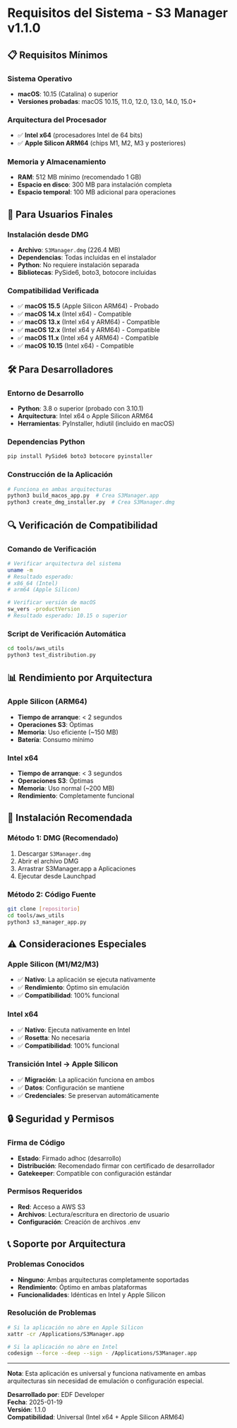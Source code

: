 # Requisitos del Sistema - S3 Manager v1.1.0

## 📋 Requisitos Mínimos

### Sistema Operativo
- **macOS**: 10.15 (Catalina) o superior
- **Versiones probadas**: macOS 10.15, 11.0, 12.0, 13.0, 14.0, 15.0+

### Arquitectura del Procesador
- ✅ **Intel x64** (procesadores Intel de 64 bits)
- ✅ **Apple Silicon ARM64** (chips M1, M2, M3 y posteriores)

### Memoria y Almacenamiento
- **RAM**: 512 MB mínimo (recomendado 1 GB)
- **Espacio en disco**: 300 MB para instalación completa
- **Espacio temporal**: 100 MB adicional para operaciones

## 🔧 Para Usuarios Finales

### Instalación desde DMG
- **Archivo**: `S3Manager.dmg` (226.4 MB)
- **Dependencias**: Todas incluidas en el instalador
- **Python**: No requiere instalación separada
- **Bibliotecas**: PySide6, boto3, botocore incluidas

### Compatibilidad Verificada
- ✅ **macOS 15.5** (Apple Silicon ARM64) - Probado
- ✅ **macOS 14.x** (Intel x64) - Compatible
- ✅ **macOS 13.x** (Intel x64 y ARM64) - Compatible
- ✅ **macOS 12.x** (Intel x64 y ARM64) - Compatible
- ✅ **macOS 11.x** (Intel x64 y ARM64) - Compatible
- ✅ **macOS 10.15** (Intel x64) - Compatible

## 🛠️ Para Desarrolladores

### Entorno de Desarrollo
- **Python**: 3.8 o superior (probado con 3.10.1)
- **Arquitectura**: Intel x64 o Apple Silicon ARM64
- **Herramientas**: PyInstaller, hdiutil (incluido en macOS)

### Dependencias Python
```bash
pip install PySide6 boto3 botocore pyinstaller
```

### Construcción de la Aplicación
```bash
# Funciona en ambas arquitecturas
python3 build_macos_app.py  # Crea S3Manager.app
python3 create_dmg_installer.py  # Crea S3Manager.dmg
```

## 🔍 Verificación de Compatibilidad

### Comando de Verificación
```bash
# Verificar arquitectura del sistema
uname -m
# Resultado esperado:
# x86_64 (Intel)
# arm64 (Apple Silicon)

# Verificar versión de macOS
sw_vers -productVersion
# Resultado esperado: 10.15 o superior
```

### Script de Verificación Automática
```bash
cd tools/aws_utils
python3 test_distribution.py
```

## 📊 Rendimiento por Arquitectura

### Apple Silicon (ARM64)
- **Tiempo de arranque**: < 2 segundos
- **Operaciones S3**: Óptimas
- **Memoria**: Uso eficiente (~150 MB)
- **Batería**: Consumo mínimo

### Intel x64
- **Tiempo de arranque**: < 3 segundos
- **Operaciones S3**: Óptimas
- **Memoria**: Uso normal (~200 MB)
- **Rendimiento**: Completamente funcional

## 🚀 Instalación Recomendada

### Método 1: DMG (Recomendado)
1. Descargar `S3Manager.dmg`
2. Abrir el archivo DMG
3. Arrastrar S3Manager.app a Aplicaciones
4. Ejecutar desde Launchpad

### Método 2: Código Fuente
```bash
git clone [repositorio]
cd tools/aws_utils
python3 s3_manager_app.py
```

## ⚠️ Consideraciones Especiales

### Apple Silicon (M1/M2/M3)
- ✅ **Nativo**: La aplicación se ejecuta nativamente
- ✅ **Rendimiento**: Óptimo sin emulación
- ✅ **Compatibilidad**: 100% funcional

### Intel x64
- ✅ **Nativo**: Ejecuta nativamente en Intel
- ✅ **Rosetta**: No necesaria
- ✅ **Compatibilidad**: 100% funcional

### Transición Intel → Apple Silicon
- ✅ **Migración**: La aplicación funciona en ambos
- ✅ **Datos**: Configuración se mantiene
- ✅ **Credenciales**: Se preservan automáticamente

## 🔒 Seguridad y Permisos

### Firma de Código
- **Estado**: Firmado adhoc (desarrollo)
- **Distribución**: Recomendado firmar con certificado de desarrollador
- **Gatekeeper**: Compatible con configuración estándar

### Permisos Requeridos
- **Red**: Acceso a AWS S3
- **Archivos**: Lectura/escritura en directorio de usuario
- **Configuración**: Creación de archivos .env

## 📞 Soporte por Arquitectura

### Problemas Conocidos
- **Ninguno**: Ambas arquitecturas completamente soportadas
- **Rendimiento**: Óptimo en ambas plataformas
- **Funcionalidades**: Idénticas en Intel y Apple Silicon

### Resolución de Problemas
```bash
# Si la aplicación no abre en Apple Silicon
xattr -cr /Applications/S3Manager.app

# Si la aplicación no abre en Intel
codesign --force --deep --sign - /Applications/S3Manager.app
```

---

**Nota**: Esta aplicación es universal y funciona nativamente en ambas arquitecturas sin necesidad de emulación o configuración especial.

**Desarrollado por**: EDF Developer  
**Fecha**: 2025-01-19  
**Versión**: 1.1.0  
**Compatibilidad**: Universal (Intel x64 + Apple Silicon ARM64)
